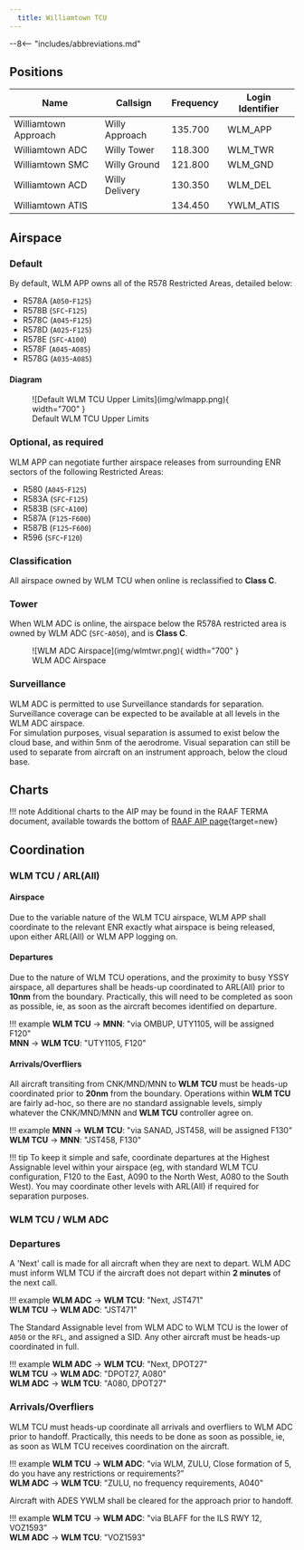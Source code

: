 ```yaml
---
  title: Williamtown TCU
---
```


--8<-- "includes/abbreviations.md"

## Positions

| Name               | Callsign       | Frequency        | Login Identifier              |
| ------------------ | -------------- | ---------------- | --------------------------------------|
| Williamtown Approach    | Willy Approach   | 135.700         | WLM_APP                                   |
| Williamtown ADC    | Willy Tower  | 118.300         | WLM_TWR        |
| Williamtown SMC    | Willy Ground  | 121.800         | WLM_GND        |
| Williamtown ACD    | Willy Delivery  | 130.350         | WLM_DEL       |
| Williamtown ATIS    |   | 134.450         | YWLM_ATIS       |

## Airspace
### Default
By default, WLM APP owns all of the R578 Restricted Areas, detailed below:

- R578A (`A050`-`F125`)  
- R578B (`SFC`-`F125`)  
- R578C (`A045`-`F125`)  
- R578D (`A025`-`F125`)  
- R578E (`SFC`-`A100`)  
- R578F (`A045`-`A085`)  
- R578G (`A035`-`A085`)

#### Diagram
<figure markdown>
![Default WLM TCU Upper Limits](img/wlmapp.png){ width="700" }
  <figcaption>Default WLM TCU Upper Limits</figcaption>
</figure>

### Optional, as required
WLM APP can negotiate further airspace releases from surrounding ENR sectors of the following Restricted Areas:

- R580 (`A045`-`F125`)  
- R583A (`SFC`-`F125`)  
- R583B (`SFC`-`A100`)  
- R587A (`F125`-`F600`)  
- R587B (`F125`-`F600`)  
- R596 (`SFC`-`F120`)

### Classification
All airspace owned by WLM TCU when online is reclassified to **Class C**.

### Tower
When WLM ADC is online, the airspace below the R578A restricted area is owned by WLM ADC (`SFC`-`A050`), and is **Class C**.

<figure markdown>
![WLM ADC Airspace](img/wlmtwr.png){ width="700" }
  <figcaption>WLM ADC Airspace</figcaption>
</figure>

### Surveillance
WLM ADC is permitted to use Surveillance standards for separation. Surveillance coverage can be expected to be available at all levels in the WLM ADC airspace.  
For simulation purposes, visual separation is assumed to exist below the cloud base, and within 5nm of the aerodrome. Visual separation can still be used to separate from aircraft on an instrument approach, below the cloud base.

## Charts
!!! note
    Additional charts to the AIP may be found in the RAAF TERMA document, available towards the bottom of [RAAF AIP page](https://ais-af.airforce.gov.au/australian-aip){target=new}

## Coordination
### WLM TCU / ARL(All)

#### Airspace
Due to the variable nature of the WLM TCU airspace, WLM APP shall coordinate to the relevant ENR exactly what airspace is being released, upon either ARL(All) or WLM APP logging on.

#### Departures
Due to the nature of WLM TCU operations, and the proximity to busy YSSY airspace, all departures shall be heads-up coordinated to ARL(All) prior to **10nm** from the boundary. Practically, this will need to be completed as soon as possible, ie, as soon as the aircraft becomes identified on departure.

!!! example
    <span class="coldline">**WLM TCU** -> **MNN**</span>: "via OMBUP, UTY1105, will be assigned F120"  
    <span class="coldline">**MNN** -> **WLM TCU**</span>: "UTY1105, F120"  
#### Arrivals/Overfliers
All aircraft transiting from CNK/MND/MNN to **WLM TCU** must be heads-up coordinated prior to **20nm** from the boundary. Operations within **WLM TCU** are fairly ad-hoc, so there are no standard assignable levels, simply whatever the CNK/MND/MNN and **WLM TCU** controller agree on.

!!! example
    <span class="coldline">**MNN** -> **WLM TCU**</span>: "via SANAD, JST458, will be assigned F130"  
    <span class="coldline">**WLM TCU** -> **MNN**</span>: "JST458, F130"  

!!! tip
    To keep it simple and safe, coordinate departures at the Highest Assignable level within your airspace (eg, with standard WLM TCU configuration, F120 to the East, A090 to the North West, A080 to the South West). You may coordinate other levels with ARL(All) if required for separation purposes.

### WLM TCU / WLM ADC
### Departures
A 'Next' call is made for all aircraft when they are next to depart. WLM ADC must inform WLM TCU if the aircraft does not depart within **2 minutes** of the next call.

!!! example
    <span class="hotline">**WLM ADC** -> **WLM TCU**</span>: "Next, JST471"  
    <span class="hotline">**WLM TCU** -> **WLM ADC**</span>: "JST471"

The Standard Assignable level from WLM ADC to WLM TCU is the lower of `A050` or the `RFL`, and assigned a SID. Any other aircraft must be heads-up coordinated in full.

!!! example
    <span class="hotline">**WLM ADC** -> **WLM TCU**</span>: "Next, DPOT27"  
    <span class="hotline">**WLM TCU** -> **WLM ADC**</span>: "DPOT27, A080"  
    <span class="hotline">**WLM ADC** -> **WLM TCU**</span>: "A080, DPOT27"

### Arrivals/Overfliers
WLM TCU must heads-up coordinate all arrivals and overfliers to WLM ADC prior to handoff. Practically, this needs to be done as soon as possible, ie, as soon as WLM TCU receives coordination on the aircraft.

!!! example
    <span class="hotline">**WLM TCU** -> **WLM ADC**</span>: "via WLM, ZULU, Close formation of 5, do you have any restrictions or requirements?”  
    <span class="hotline">**WLM ADC** -> **WLM TCU**</span>: "ZULU, no frequency requirements, A040"  

Aircraft with ADES YWLM shall be cleared for the approach prior to handoff.

!!! example
    <span class="hotline">**WLM TCU** -> **WLM ADC**</span>: "via BLAFF for the ILS RWY 12, VOZ1593”  
    <span class="hotline">**WLM ADC** -> **WLM TCU**</span>: "VOZ1593"  